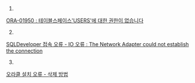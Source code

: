 
1.   

[ORA-01950 : 테이블스페이스'USERS'에 대한 권한이 없습니다](http://blog.naver.com/PostView.nhn?blogId=xxsaintxx&logNo=20121647322)


2.
[SQLDeveloper 접속 오류 - IO 오류 : The Network Adapter could not establish the connection](https://m.blog.naver.com/PostView.nhn?blogId=syh_22&logNo=220627456918&proxyReferer=https%3A%2F%2Fwww.google.com%2F)


3.
[오라클 설치 오류 - 삭제 방법](https://m.blog.naver.com/PostView.nhn?blogId=hupers&logNo=70120883076&proxyReferer=https%3A%2F%2Fwww.google.com%2F)
<!--stackedit_data:
eyJoaXN0b3J5IjpbMTQ1NTQ3MzAzOCwyMDM3MDQyOTc3LC05Mz
YzMTA3MDAsMTQ1ODM0NTI5NSw3MzA5OTgxMTZdfQ==
-->